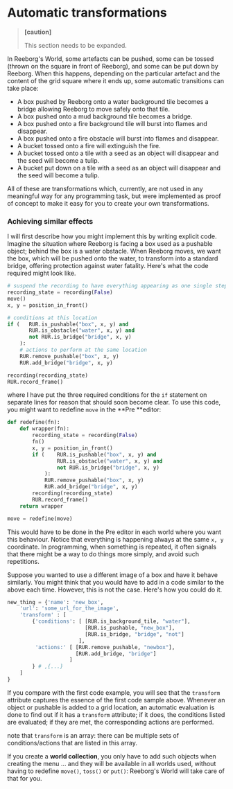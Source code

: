 # Automatic transformations

> **\[caution\]** 
>
> This section needs to be expanded.

In Reeborg's World, some artefacts can be pushed, some can be tossed \(thrown on the square in front of Reeborg\), and some can be put down by Reeborg. When this happens, depending on the particular artefact and the content of the grid square where it ends up, some automatic transitions can take place:

* A box pushed by Reeborg onto a water background tile becomes a bridge allowing Reeborg to move safely onto that tile.
* A box pushed onto a mud background tile becomes a bridge.
* A box pushed onto a fire background tile will burst into flames and disappear.
* A box pushed onto a fire obstacle will burst into flames and disappear.
* A bucket tossed onto a fire will extinguish the fire.
* A bucket tossed onto a tile with a seed as an object will disappear and the seed will become a tulip.
* A bucket put down on a tile with a seed as an object will disappear and the seed will become a tulip.

All of these are transformations which, currently, are not used in any meaningful way for any programming task, but were implemented as proof of concept to make it easy for you to create your own transformations.

### Achieving similar effects

I will first describe how you might implement this by writing explicit code.  Imagine the situation where Reeborg is facing a box used as a pushable object; behind the box is a water obstacle.  When Reeborg moves, we want the box, which will be pushed onto the water, to transform into a standard bridge, offering protection against water fatality.  Here's what the code required might look like.

```py
# suspend the recording to have everything appearing as one single step
recording_state = recording(False)
move()
x, y = position_in_front()

# conditions at this location
if (   RUR.is_pushable("box", x, y) and
       RUR.is_obstacle("water", x, y) and
       not RUR.is_bridge("bridge", x, y)
    ):
    # actions to perform at the same location
    RUR.remove_pushable("box", x, y)
    RUR.add_bridge("bridge", x, y)

recording(recording_state)
RUR.record_frame()
```

where I have put the three required conditions for the `if` statement on separate lines for reason that should soon become clear. To use this code, you might want to redefine `move` in the **Pre **editor:

```py
def redefine(fn):
    def wrapper(fn):
        recording_state = recording(False)
        fn()
        x, y = position_in_front()
        if (    RUR.is_pushable("box", x, y) and
                RUR.is_obstacle("water", x, y) and
                not RUR.is_bridge("bridge", x, y)
            ):
            RUR.remove_pushable("box", x, y)
            RUR.add_bridge("bridge", x, y)
        recording(recording_state)
        RUR.record_frame()
    return wrapper

move = redefine(move)
```

This would have to be done in the Pre editor in each world where you want this behaviour. Notice that everything is happening always at the same `x, y` coordinate.  In programming, when something is repeated, it often signals that there might be a way to do things more simply, and avoid such repetitions.

Suppose you wanted to use a different image of a box and have it behave similarly.  You might think that you would have to add in a code similar to the above each time. However, this is not the case.  Here's how you could do it.

```py
new_thing = {'name': 'new_box',
    'url': 'some_url_for_the_image',
    'transform' : [
        {'conditions': [ [RUR.is_background_tile, "water"],
                         [RUR.is_pushable, "new_box"],
                         [RUR.is_bridge, "bridge", "not"]
                       ],
         'actions:' [ [RUR.remove_pushable, "newbox"],
                      [RUR.add_bridge, "bridge"]
                    ]
        } # ,{...}
    ]
}
```

If you compare with the first code example, you will see that the `transform` attribute captures the essence of the first code sample above.  Whenever an object or pushable is added to a grid location, an automatic evaluation is done to find out if it has a `transform` attribute; if it does, the conditions listed are evaluated; if they are met, the corresponding actions are performed.

note that `transform` is an array: there can be multiple sets of conditions/actions that are listed in this array.

If you create a **world collection**, you only have to add such objects when creating the menu ... and they will be available in all worlds used, without having to redefine `move()`, `toss()` or `put()`: Reeborg's World will take care of that for you.

